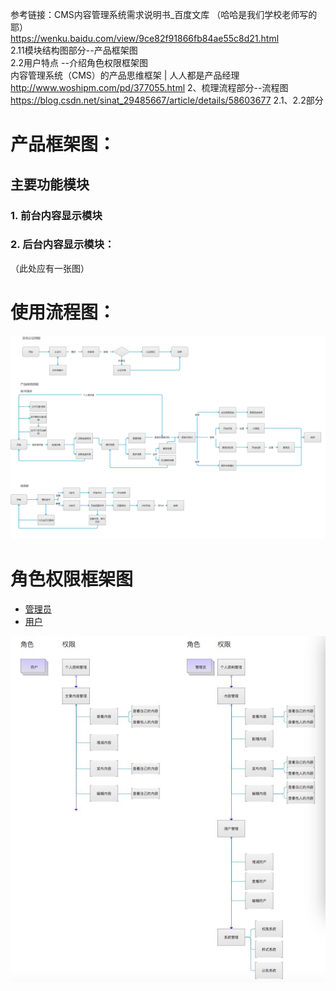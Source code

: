 参考链接：CMS内容管理系统需求说明书_百度文库  （哈哈是我们学校老师写的耶） <br> 
https://wenku.baidu.com/view/9ce82f91866fb84ae55c8d21.html<br>
2.11模块结构图部分--产品框架图<br>
2.2用户特点 --介绍角色权限框架图<br>
内容管理系统（CMS）的产品思维框架 | 人人都是产品经理  http://www.woshipm.com/pd/377055.html 2、梳理流程部分--流程图<br>
https://blog.csdn.net/sinat_29485667/article/details/58603677  2.1、2.2部分<br>


# 产品框架图：
## 主要功能模块
### 1. 前台内容显示模块


### 2. 后台内容显示模块：
（此处应有一张图）




# 使用流程图：
![Image text](./images/cms流程图.jpg)  

# 角色权限框架图
* [管理员](https://bingxin70aa.github.io/T-talk_role_framework/#g=1&p=%E9%A6%96%E9%A1%B5_1)
* [用户](https://bingxin70aa.github.io/T-talk_role_framework/#g=1&p=%E9%A6%96%E9%A1%B5)

![角色权限框架图](https://github.com/bingxin70aa/T-talk_role_framework/blob/master/t-talk%E8%A7%92%E8%89%B2%E6%A1%86%E6%9E%B6.jpeg?raw=true)
